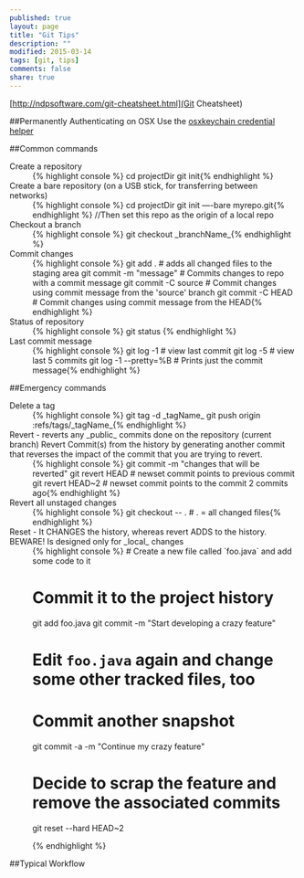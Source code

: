 ```yaml
---
published: true
layout: page
title: "Git Tips"
description: ""
modified: 2015-03-14
tags: [git, tips]
comments: false
share: true
---
```

[http://ndpsoftware.com/git-cheatsheet.html](Git Cheatsheet)

##Permanently Authenticating on OSX
Use the [osxkeychain credential helper](https://confluence.atlassian.com/display/STASH/Permanently+authenticating+with+Git+repositories)

##Common commands

<dl>
<dt>Create a repository</dt>
<dd>{% highlight console %}
cd projectDir
git init{% endhighlight %}</dd>

<dt>Create a bare repository (on a USB stick, for transferring between networks)</dt>
<dd>{% highlight console %}
cd projectDir
git init —-bare myrepo.git{% endhighlight %}
//Then set this repo as the origin of a local repo</dd>

<dt>Checkout a branch</dt>
<dd>{% highlight console %}
git checkout _branchName_{% endhighlight %}</dd>

<dt>Commit changes</dt>
<dd>{% highlight console %}
git add .		# adds all changed files to the staging area
git commit -m "message"		# Commits changes to repo with a commit message
git commit -C source        # Commit changes using commit message from the 'source' branch
git commit -C HEAD          # Commit changes using commit message from the HEAD{% endhighlight %}</dd>

<dt>Status of repository</dt>
<dd>{% highlight console %}
git status	{% endhighlight %}</dd>

<dt>Last commit message</dt>
<dd>{% highlight console %}
git log -1 		# view last commit
git log -5		# view last 5 commits
git log -1 --pretty=%B  # Prints just the commit message{% endhighlight %}</dd>

</dl>


##Emergency commands
<dl>

<dt>Delete a tag</dt>
<dd>{% highlight console %}
git tag -d _tagName_
git push origin :refs/tags/_tagName_{% endhighlight %}</dd>

<dt>Revert - reverts any _public_ commits done on the repository (current branch)
 Revert Commit(s) from the history by generating another commit that reverses the impact of the commit that you are trying to revert.</dt>
<dd>{% highlight console %}
git commit -m "changes that will be reverted"
git revert HEAD     # newset commit points to previous commit
git revert HEAD~2   # newset commit points to the commit 2 commits ago{% endhighlight %}</dd>

<dt>Revert all unstaged changes</dt>
<dd>{% highlight console %}
git checkout -- .  # . = all changed files{% endhighlight %}</dd>

<dt>Reset -  It CHANGES the history, whereas revert ADDS to the history. BEWARE! Is designed only for _local_ changes</dt>
<dd>{% highlight console %}
# Create a new file called `foo.java` and add some code to it

# Commit it to the project history
git add foo.java
git commit -m "Start developing a crazy feature"

# Edit `foo.java` again and change some other tracked files, too

# Commit another snapshot
git commit -a -m "Continue my crazy feature"

# Decide to scrap the feature and remove the associated commits
git reset --hard HEAD~2

{% endhighlight %}</dd>

</dl>


##Typical Workflow

